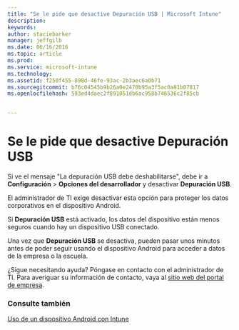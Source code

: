 ```yaml
---
title: "Se le pide que desactive Depuración USB | Microsoft Intune"
description: 
keywords: 
author: staciebarker
manager: jeffgilb
ms.date: 06/16/2016
ms.topic: article
ms.prod: 
ms.service: microsoft-intune
ms.technology: 
ms.assetid: f250f455-898d-46fe-93ac-2b3aec6a0b71
ms.sourcegitcommit: b76c04545b9b26a0e2470b95a3f5ac0a81b07817
ms.openlocfilehash: 593ed4daec2f891051db6ac958b746536c2f85cb


---
```


# Se le pide que desactive Depuración USB

Si ve el mensaje "La depuración USB debe deshabilitarse", debe ir a **Configuración** > **Opciones del desarrollador** y desactivar **Depuración USB**. 

El administrador de TI exige desactivar esta opción para proteger los datos corporativos en el dispositivo Android. 

Si **Depuración USB** está activado, los datos del dispositivo están menos seguros cuando hay un dispositivo USB conectado.

Una vez que **Depuración USB** se desactiva, pueden pasar unos minutos antes de poder seguir usando el dispositivo Android para acceder a datos de la empresa o la escuela.

¿Sigue necesitando ayuda? Póngase en contacto con el administrador de TI. Para averiguar su información de contacto, vaya al [sitio web del portal de empresa](http://portal.manage.microsoft.com).

### Consulte también
[Uso de un dispositivo Android con Intune](using-your-android-device-with-intune.md)



<!--HONumber=Jul16_HO2-->



